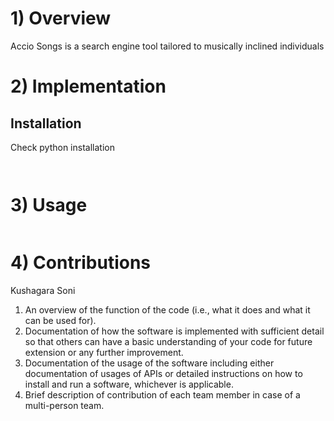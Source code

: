 # 1) Overview
Accio Songs is a search engine tool tailored to musically inclined individuals

# 2) Implementation

## Installation

Check python installation
```
 
```

# 3) Usage
```

```

# 4) Contributions
Kushagara Soni

1) An overview of the function of the code (i.e., what it does and what it can be used for). 
2) Documentation of how the software is implemented with sufficient detail so that others can have a basic understanding of your code for future extension or any further improvement. 
3) Documentation of the usage of the software including either documentation of usages of APIs or detailed instructions on how to install and run a software, whichever is applicable. 
5) Brief description of contribution of each team member in case of a multi-person team. 
